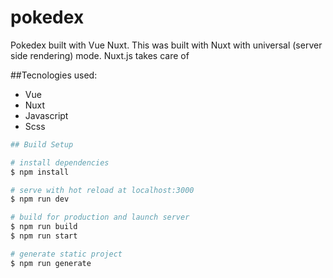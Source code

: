# pokedex

Pokedex built with Vue Nuxt. 
This was built with Nuxt with universal (server side rendering) mode.
Nuxt.js takes care of

##Tecnologies used:
- Vue
- Nuxt
- Javascript
- Scss

```bash
## Build Setup

# install dependencies
$ npm install

# serve with hot reload at localhost:3000
$ npm run dev

# build for production and launch server
$ npm run build
$ npm run start

# generate static project
$ npm run generate
```